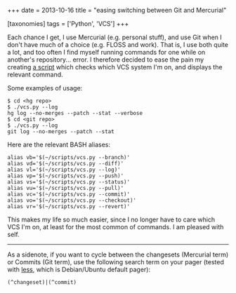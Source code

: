 +++
date = 2013-10-16
title = "easing switching between Git and Mercurial"

[taxonomies]
tags = ['Python', 'VCS']
+++

Each chance I get, I use Mercurial (e.g. personal stuff), and use Git
when I don't have much of a choice (e.g. FLOSS and work). That is, I
use both quite a lot, and too often I find myself running commands for
one while on another's repository... error. I therefore decided to
ease the pain my creating [a script] which checks which VCS system I'm
on, and displays the relevant command.

Some examples of usage:

``` {.sourceCode .sh}
$ cd <hg repo>
$ ./vcs.py --log
hg log --no-merges --patch --stat --verbose
$ cd <git repo>
$ ./vcs.py --log
git log --no-merges --patch --stat
```

Here are the relevant BASH aliases:

``` {.sourceCode .sh}
alias vb='$(~/scripts/vcs.py --branch)'
alias vd='$(~/scripts/vcs.py --diff)'
alias vl='$(~/scripts/vcs.py --log)'
alias vp='$(~/scripts/vcs.py --push)'
alias vs='$(~/scripts/vcs.py --status)'
alias vu='$(~/scripts/vcs.py --pull)'
alias vc='$(~/scripts/vcs.py --commit)'
alias vo='$(~/scripts/vcs.py --checkout)'
alias vr='$(~/scripts/vcs.py --revert)'
```

This makes my life so much easier, since I no longer have to care which
VCS I'm on, at least for the most common of commands. I am pleased with
self.

---

As a sidenote, if you want to cycle between the changesets (Mercurial
term) or Commits (Git term), use the following search term on your pager
(tested with [less], which is Debian/Ubuntu default pager):

    (^changeset)|(^commit)

  [a script]: https://bitbucket.org/tshepang/scripts/src/tip/vcs.py
  [less]: http://www.greenwoodsoftware.com/less
